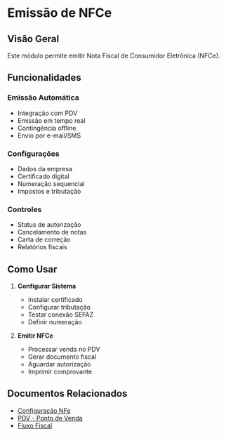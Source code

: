 # Emissão de NFCe

## Visão Geral

Este módulo permite emitir Nota Fiscal de Consumidor Eletrônica (NFCe).

## Funcionalidades

### Emissão Automática
- Integração com PDV
- Emissão em tempo real
- Contingência offline
- Envio por e-mail/SMS

### Configurações
- Dados da empresa
- Certificado digital
- Numeração sequencial
- Impostos e tributação

### Controles
- Status de autorização
- Cancelamento de notas
- Carta de correção
- Relatórios fiscais

## Como Usar

1. **Configurar Sistema**
   - Instalar certificado
   - Configurar tributação
   - Testar conexão SEFAZ
   - Definir numeração

2. **Emitir NFCe**
   - Processar venda no PDV
   - Gerar documento fiscal
   - Aguardar autorização
   - Imprimir comprovante

## Documentos Relacionados

- [Configuração NFe](configuracao-nfe.md)
- [PDV - Ponto de Venda](../vendas/pdv.md)
- [Fluxo Fiscal](../../fluxos/fluxo-fiscal.md)
